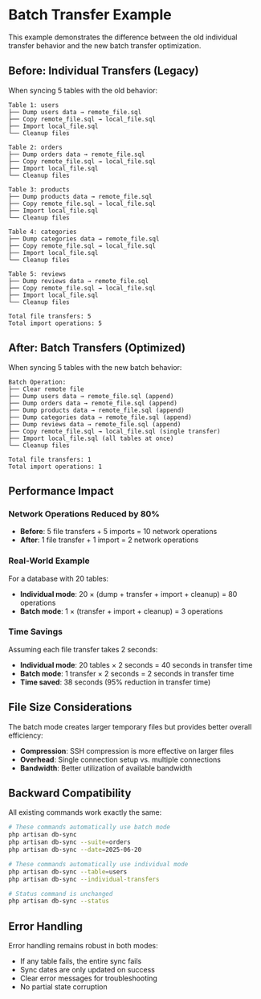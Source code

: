 # Batch Transfer Example

This example demonstrates the difference between the old individual transfer behavior and the new batch transfer optimization.

## Before: Individual Transfers (Legacy)

When syncing 5 tables with the old behavior:

```
Table 1: users
├── Dump users data → remote_file.sql
├── Copy remote_file.sql → local_file.sql  
├── Import local_file.sql
└── Cleanup files

Table 2: orders  
├── Dump orders data → remote_file.sql
├── Copy remote_file.sql → local_file.sql
├── Import local_file.sql
└── Cleanup files

Table 3: products
├── Dump products data → remote_file.sql
├── Copy remote_file.sql → local_file.sql
├── Import local_file.sql
└── Cleanup files

Table 4: categories
├── Dump categories data → remote_file.sql
├── Copy remote_file.sql → local_file.sql
├── Import local_file.sql
└── Cleanup files

Table 5: reviews
├── Dump reviews data → remote_file.sql
├── Copy remote_file.sql → local_file.sql
├── Import local_file.sql
└── Cleanup files

Total file transfers: 5
Total import operations: 5
```

## After: Batch Transfers (Optimized)

When syncing 5 tables with the new batch behavior:

```
Batch Operation:
├── Clear remote file
├── Dump users data → remote_file.sql (append)
├── Dump orders data → remote_file.sql (append)
├── Dump products data → remote_file.sql (append)
├── Dump categories data → remote_file.sql (append)
├── Dump reviews data → remote_file.sql (append)
├── Copy remote_file.sql → local_file.sql (single transfer)
├── Import local_file.sql (all tables at once)
└── Cleanup files

Total file transfers: 1
Total import operations: 1
```

## Performance Impact

### Network Operations Reduced by 80%

- **Before**: 5 file transfers + 5 imports = 10 network operations
- **After**: 1 file transfer + 1 import = 2 network operations

### Real-World Example

For a database with 20 tables:

- **Individual mode**: 20 × (dump + transfer + import + cleanup) = 80 operations
- **Batch mode**: 1 × (transfer + import + cleanup) = 3 operations

### Time Savings

Assuming each file transfer takes 2 seconds:

- **Individual mode**: 20 tables × 2 seconds = 40 seconds in transfer time
- **Batch mode**: 1 transfer × 2 seconds = 2 seconds in transfer time
- **Time saved**: 38 seconds (95% reduction in transfer time)

## File Size Considerations

The batch mode creates larger temporary files but provides better overall efficiency:

- **Compression**: SSH compression is more effective on larger files
- **Overhead**: Single connection setup vs. multiple connections
- **Bandwidth**: Better utilization of available bandwidth

## Backward Compatibility

All existing commands work exactly the same:

```bash
# These commands automatically use batch mode
php artisan db-sync
php artisan db-sync --suite=orders
php artisan db-sync --date=2025-06-20

# These commands automatically use individual mode  
php artisan db-sync --table=users
php artisan db-sync --individual-transfers

# Status command is unchanged
php artisan db-sync --status
```

## Error Handling

Error handling remains robust in both modes:

- If any table fails, the entire sync fails
- Sync dates are only updated on success
- Clear error messages for troubleshooting
- No partial state corruption

